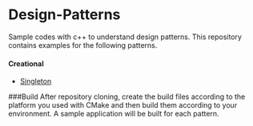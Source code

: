 # Design-Patterns
Sample codes with c++ to understand design patterns. 
This repository contains examples for the following patterns.

#### Creational
- [Singleton](src/singleton/README.md)

###Build
After repository cloning, create the build files according to the platform you used with CMake and then build them according to your environment. A sample application will be built for each pattern.